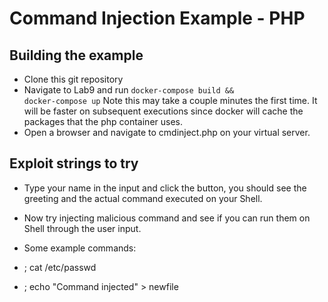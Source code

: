 # Command Injection Example - PHP

## Building the example

* Clone this git repository
* Navigate to Lab9 and run <code>docker-compose build && docker-compose up</code> Note this may take a couple minutes the first time. It will be faster on subsequent executions since docker will cache the packages that the php container uses.
* Open a browser and navigate to cmdinject.php on your virtual server. 

## Exploit strings to try

* Type your  name in the input and click the button, you should see the greeting and the actual command executed on your Shell.

* Now try injecting malicious command and see if you can run them on Shell through the user input.

* Some example commands: 
* <Your name>; cat /etc/passwd
* <Your name>; echo "Command injected" > newfile
